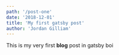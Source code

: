 ```yaml
---
path: '/post-one'
date: '2018-12-01'
title: 'My first gatsby post'
author: 'Jordan Gilliam'
---
```


This is my very first **blog** post in gatsby boi
